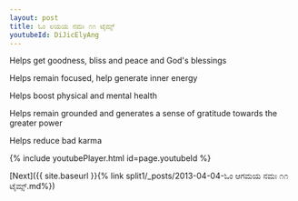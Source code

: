 ```yaml
---
layout: post
title: ಓಂ ಲಯಯ ನಮಃ ೧೧ ಟೈಮ್ಸ್
youtubeId: DiJicElyAng
---
```

 
 
Helps get goodness, bliss and peace and God's blessings
 
Helps remain focused, help generate inner energy 
 
Helps boost physical and mental health 
 
Helps remain grounded and generates a sense of gratitude towards the greater power 
 
Helps reduce bad karma
 
 
 
 


{% include youtubePlayer.html id=page.youtubeId %}
 
[Next]({{ site.baseurl }}{% link  split1/_posts/2013-04-04-ಓಂ ಆಗಮಯ ನಮಃ ೧೧ ಟೈಮ್ಸ್.md%})
 
